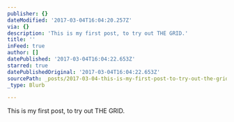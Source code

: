 ```yaml
---
publisher: {}
dateModified: '2017-03-04T16:04:20.257Z'
via: {}
description: 'This is my first post, to try out THE GRID.'
title: ''
inFeed: true
author: []
datePublished: '2017-03-04T16:04:22.653Z'
starred: true
datePublishedOriginal: '2017-03-04T16:04:22.653Z'
sourcePath: _posts/2017-03-04-this-is-my-first-post-to-try-out-the-grid.md
_type: Blurb

---
```

This is my first post, to try out THE GRID.